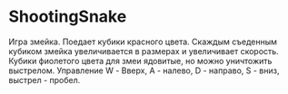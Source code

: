 # ShootingSnake
Игра змейка. 
Поедает кубики красного цвета. Скаждым съеденным кубиком змейка увеличивается в размерах и увеличивает скорость.
Кубики фиолетого цвета для змеи ядовитые, но можно уничтожить выстрелом.
Управление W - Вверх, A - налево, D - направо, S - вниз, выстрел - пробел.
